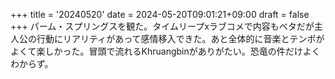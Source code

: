 +++
title = '20240520'
date = 2024-05-20T09:01:21+09:00
draft = false
+++
パーム・スプリングスを観た。タイムリープxラブコメで内容もベタだが主人公の行動にリアリティがあって感情移入できた。あと全体的に音楽とテンポがよくて楽しかった。冒頭で流れるKhruangbinがありがたい。恐竜の件だけよくわからず。
